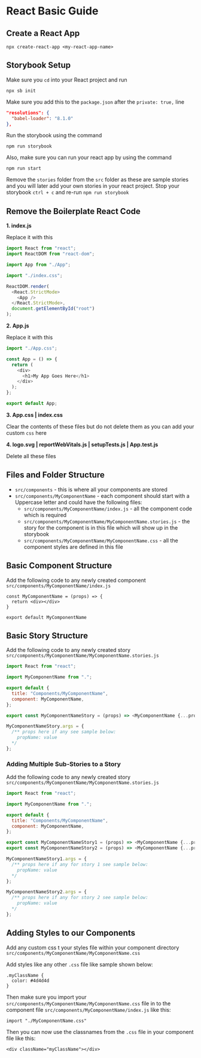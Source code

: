 # React Basic Guide

## Create a React App

```
npx create-react-app <my-react-app-name>
```

## Storybook Setup

Make sure you `cd` into your React project and run 

```
npx sb init
```

Make sure you add this to the `package.json` after the `private: true,` line

```json
"resolutions": {
  "babel-loader": "8.1.0"
},
```

Run the storybook using the command

```
npm run storybook
```

Also, make sure you can run your react app by using the command

```
npm run start
```

Remove the `stories` folder from the `src` folder as these are sample stories and you will later add your own stories in your react project. Stop your storybook `ctrl + c` and re-run `npm run storybook`

## Remove the Boilerplate React Code

**1. index.js**

Replace it with this

```javascript
import React from "react";
import ReactDOM from "react-dom";

import App from "./App";

import "./index.css";

ReactDOM.render(
  <React.StrictMode>
    <App />
  </React.StrictMode>,
  document.getElementById("root")
);
```

**2. App.js**

Replace it with this

```javascript
import "./App.css";

const App = () => {
  return (
    <div>
      <h1>My App Goes Here</h1>
    </div>
  );
};

export default App;
```

**3. App.css | index.css**

Clear the contents of these files but do not delete them as you can add your custom `css` here

**4. logo.svg | reportWebVitals.js | setupTests.js | App.test.js**

Delete all these files

## Files and Folder Structure

- `src/components` - this is where all your components are stored
- `src/components/MyComponentName` - each component should start with a Uppercase letter and could have the following files:
  - `src/components/MyComponentName/index.js` - all the component code which is required
  - `src/components/MyComponentName/MyComponentName.stories.js` - the story for the component is in this file which will show up in the storybook
  - `src/components/MyComponentName/MyComponentName.css` - all the component styles are defined in this file

## Basic Component Structure

Add the following code to any newly created component `src/components/MyComponentName/index.js`

```
const MyComponentName = (props) => {
  return <div></div>
}

export default MyComponentName
```

## Basic Story Structure

Add the following code to any newly created story `src/components/MyComponentName/MyComponentName.stories.js`

```javascript
import React from "react";

import MyComponentName from ".";

export default {
  title: "Components/MyComponentName",
  component: MyComponentName,
};

export const MyComponentNameStory = (props) => <MyComponentName {...props} />;

MyComponentNameStory.args = {
  /** props here if any see sample below:
    propName: value
  */
};
```

### Adding Multiple Sub-Stories to a Story

Add the following code to any newly created story `src/components/MyComponentName/MyComponentName.stories.js`

```javascript
import React from "react";

import MyComponentName from ".";

export default {
  title: "Components/MyComponentName",
  component: MyComponentName,
};

export const MyComponentNameStory1 = (props) => <MyComponentName {...props} />;
export const MyComponentNameStory2 = (props) => <MyComponentName {...props} />;

MyComponentNameStory1.args = {
  /** props here if any for story 1 see sample below:
    propName: value
  */
};

MyComponentNameStory2.args = {
  /** props here if any for story 2 see sample below:
    propName: value
  */
};
```

## Adding Styles to our Components

Add any custom css t your styles file within your component directory `src/components/MyComponentName/MyComponentName.css`

Add styles like any other `.css` file like sample shown below:

```
.myClassName {
  color: #4d4d4d
}
```

Then make sure you import your `src/components/MyComponentName/MyComponentName.css` file in to the component file `src/components/MyComponentName/index.js` like this:

```
import "./MyComponentName.css"
```

Then you can now use the classnames from the `.css` file in your component file like this:

```
<div className="myClassName"></div>
```